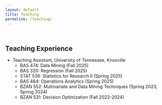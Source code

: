 ```yaml
---
layout: default
title: Teaching
permalink: /teaching/
---
```


<h1 id="teaching"></h1>

<h2 style="margin: 60px 0px -15px;">Teaching Experience</h2>
<br>

- Teaching Assistant, University of Tennessee, Knoxville
  - BAS 474: Data Mining (Fall 2025)
  - BAS 320: Regression (Fall 2025)
  - STAT 538: Statistics for Research II (Spring 2025)
  - BAS 464: Operations Analytics (Spring 2025)
  - BZAN 552: Multivariate and Data Mining Techniques (Spring 2023, Spring 2024)
  - BZAN 531: Decision Optimization (Fall 2022-2024)
